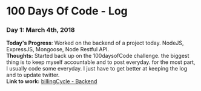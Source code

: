 # 100 Days Of Code - Log

### Day 1: March 4th, 2018 
**Today's Progress**: Worked on the backend of a project today. NodeJS, ExpressJS, Mongoose, Node Restful API.   
**Thoughts:** Started back up on the 100daysofCode challenge. the biggest thing is to keep myself accountable and to post everyday.
for the most part, I usually code some everyday. I just have to get better at keeping the log and to update twitter.   
**Link to work:**   [billingCycle - Backend](https://github.com/lucky500/billingCycleBackend)   


